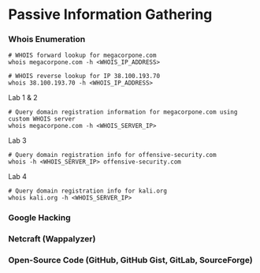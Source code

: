 # Passive Information Gathering
### Whois Enumeration
```
# WHOIS forward lookup for megacorpone.com
whois megacorpone.com -h <WHOIS_IP_ADDRESS>
```
```
# WHOIS reverse lookup for IP 38.100.193.70 
whois 38.100.193.70 -h <WHOIS_IP_ADDRESS>
```
Lab 1 & 2
```
# Query domain registration information for megacorpone.com using custom WHOIS server  
whois megacorpone.com -h <WHOIS_SERVER_IP>
```
Lab 3
```
# Query domain registration info for offensive-security.com  
whois -h <WHOIS_SERVER_IP> offensive-security.com
```
Lab 4
```
# Query domain registration info for kali.org  
whois kali.org -h <WHOIS_SERVER_IP>
```
### Google Hacking
### Netcraft (Wappalyzer)
### Open-Source Code (GitHub, GitHub Gist, GitLab, SourceForge)

